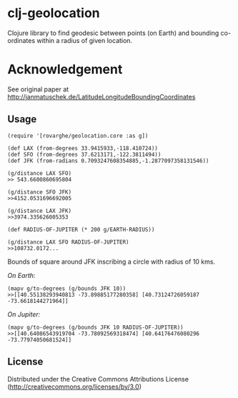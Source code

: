 # clj-geolocation

Clojure library to find geodesic between points (on Earth) and bounding co-ordinates within a radius of given location.

# Acknowledgement

See original paper at http://janmatuschek.de/LatitudeLongitudeBoundingCoordinates

## Usage
```
(require '[rovarghe/geolocation.core :as g])

(def LAX (from-degrees 33.9415933,-118.410724))
(def SFO (from-degrees 37.6213171,-122.3811494))
(def JFK (from-radians 0.7093247608354885,-1.2877097358131546))

(g/distance LAX SFO)
>> 543.6600860695804

(g/distance SFO JFK)
>>4152.0531696692005

(g/distance LAX JFK)
>>3974.335626005353

(def RADIUS-OF-JUPITER (* 200 g/EARTH-RADIUS))

(g/distance LAX SFO RADIUS-OF-JUPITER)
>>108732.0172...

```

Bounds of square around JFK inscribing a circle with radius of 10 kms.

*On Earth:*

```
(mapv g/to-degrees (g/bounds JFK 10))
>>[[40.55138293940813 -73.89885177280358] [40.73124726059187 -73.6618144271964]]
```

*On Jupiter:*

```
(mapv g/to-degrees (g/bounds JFK 10 RADIUS-OF-JUPITER))
>>[[40.64086543919704 -73.78092569318474] [40.64176476080296 -73.77974050681524]]
```

## License

Distributed under the Creative Commons Attributions License (http://creativecommons.org/licenses/by/3.0)
